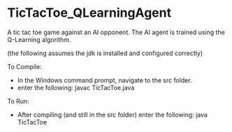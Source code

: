 # TicTacToe_QLearningAgent
A tic tac toe game against an AI opponent. The AI agent is trained using the Q-Learning algorithm.

(the following assumes the jdk is installed and configured correctly)

To Compile:

- In the Windows command prompt, navigate to the src folder.
- enter the following: javac TicTacToe.java

To Run:

- After compiling (and still in the src folder) enter the following: java TicTacToe 
